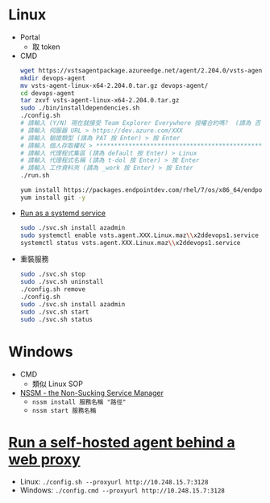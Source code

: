 # Linux
- Portal
    - 取 token
- CMD
    ```bash
    wget https://vstsagentpackage.azureedge.net/agent/2.204.0/vsts-agent-linux-x64-2.204.0.tar.gz
    mkdir devops-agent
    mv vsts-agent-linux-x64-2.204.0.tar.gz devops-agent/
    cd devops-agent
    tar zxvf vsts-agent-linux-x64-2.204.0.tar.gz
    sudo ./bin/installdependencies.sh
    ./config.sh
    # 請輸入 (Y/N) 現在就接受 Team Explorer Everywhere 授權合約嗎?  (請為 否 按 Enter) > 按 Enter
    # 請輸入 伺服器 URL > https://dev.azure.com/XXX
    # 請輸入 驗證類型 (請為 PAT 按 Enter) > 按 Enter
    # 請輸入 個人存取權杖 > ****************************************************
    # 請輸入 代理程式集區 (請為 default 按 Enter) > Linux
    # 請輸入 代理程式名稱 (請為 t-dol 按 Enter) > 按 Enter
    # 請輸入 工作資料夾 (請為 _work 按 Enter) > 按 Enter
    ./run.sh

    yum install https://packages.endpointdev.com/rhel/7/os/x86_64/endpoint-repo.x86_64.rpm
    yum install git -y
    ```
- [Run as a systemd service](https://docs.microsoft.com/en-us/azure/devops/pipelines/agents/v2-linux?view=azure-devops-2020#run-as-a-systemd-service)
    ```bash
    sudo ./svc.sh install azadmin
    sudo systemctl enable vsts.agent.XXX.Linux.maz\\x2ddevops1.service --now
    systemctl status vsts.agent.XXX.Linux.maz\\x2ddevops1.service
    ```
- 重裝服務
    ```bash
    sudo ./svc.sh stop
    sudo ./svc.sh uninstall
    ./config.sh remove
    ./config.sh
    sudo ./svc.sh install azadmin
    sudo ./svc.sh start
    sudo ./svc.sh status
    ```

# Windows
- CMD
    - 類似 Linux SOP
- [NSSM - the Non-Sucking Service Manager](https://nssm.cc/download)
    - `nssm install 服務名稱 "路徑"`
    - `nssm start 服務名稱`

# [Run a self-hosted agent behind a web proxy](https://docs.microsoft.com/en-us/azure/devops/pipelines/agents/proxy?view=azure-devops&tabs=windows)
- Linux: `./config.sh --proxyurl http://10.248.15.7:3128`
- Windows: `./config.cmd --proxyurl http://10.248.15.7:3128`